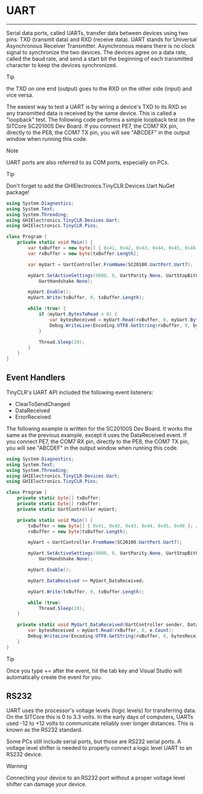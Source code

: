 # UART 
---
Serial data ports, called UARTs, transfer data between devices using two pins: TXD (transmit data) and RXD (receive data). UART stands for Universal Asynchronous Receiver Transmitter. Asynchronous means there is no clock signal to synchronize the two devices. The devices agree on a data rate, called the baud rate, and send a start bit the beginning of each transmitted character to keep the devices synchronized. 

> [!Tip]
> the TXD on one end (output) goes to the RXD on the other side (input) and vice versa.

The easiest way to test a UART is by wiring a device's TXD to its RXD so any transmitted data is received by the same device. This is called a "loopback" test. The following code performs a simple loopback test on the SITCore SC20100S Dev Board. If you connect PE7, the COM7 RX pin, directly to the PE8, the COM7 TX pin, you will see "ABCDEF" in the output window when running this code.

> [!Note]
> UART ports are also referred to as COM ports, especially on PCs.

> [!Tip]
> Don't forget to add the GHIElectronics.TinyCLR.Devices.Uart NuGet package!

```cs
using System.Diagnostics;
using System.Text;
using System.Threading;
using GHIElectronics.TinyCLR.Devices.Uart;
using GHIElectronics.TinyCLR.Pins;

class Program {
    private static void Main() {
        var txBuffer = new byte[] { 0x41, 0x42, 0x43, 0x44, 0x45, 0x46 }; //A, B, C, D, E, F
        var rxBuffer = new byte[txBuffer.Length];

        var myUart = UartController.FromName(SC20100.UartPort.Uart7);

        myUart.SetActiveSettings(9600, 8, UartParity.None, UartStopBitCount.One,
            UartHandshake.None);

        myUart.Enable();
        myUart.Write(txBuffer, 0, txBuffer.Length);

        while (true) {
            if (myUart.BytesToRead > 0) {
                var bytesReceived = myUart.Read(rxBuffer, 0, myUart.BytesToRead);
                Debug.WriteLine(Encoding.UTF8.GetString(rxBuffer, 0, bytesReceived));
            }

            Thread.Sleep(20);
        }
    }
}

```

## Event Handlers
TinyCLR's UART API included the following event listeners:

* ClearToSendChanged
* DataReceived
* ErrorReceived

The following example is written for the SC20100S Dev Board. It works the same as the previous example, except it uses the DataReceived event. If you connect PE7, the COM7 RX pin, directly to the PE8, the COM7 TX pin, you will see "ABCDEF" in the output window when running this code.

```cs
using System.Diagnostics;
using System.Text;
using System.Threading;
using GHIElectronics.TinyCLR.Devices.Uart;
using GHIElectronics.TinyCLR.Pins;

class Program {
    private static byte[] txBuffer;
    private static byte[] rxBuffer;
    private static UartController myUart;

    private static void Main() {
        txBuffer = new byte[] { 0x41, 0x42, 0x43, 0x44, 0x45, 0x46 }; //A, B, C, D, E, F
        rxBuffer = new byte[txBuffer.Length];

        myUart = UartController.FromName(SC20100.UartPort.Uart7);

        myUart.SetActiveSettings(9600, 8, UartParity.None, UartStopBitCount.One,
            UartHandshake.None);

        myUart.Enable();

        myUart.DataReceived += MyUart_DataReceived;

        myUart.Write(txBuffer, 0, txBuffer.Length);

        while (true)
            Thread.Sleep(20);
    }

    private static void MyUart_DataReceived(UartController sender, DataReceivedEventArgs e) {
        var bytesReceived = myUart.Read(rxBuffer, 0, e.Count);
        Debug.WriteLine(Encoding.UTF8.GetString(rxBuffer, 0, bytesReceived));
    }
}

```

> [!Tip] 
> Once you type += after the event, hit the tab key and Visual Studio will automatically create the event for you.

## RS232
UART uses the processor's voltage levels (logic levels) for transferring data. On the SITCore this is 0 to 3.3 volts. In the early days of computers, UARTs used -12 to +12 volts to communicate reliably over longer distances. This is known as the RS232 standard.

Some PCs still include serial ports, but those are RS232 serial ports. A voltage level shifter is needed to properly connect a logic level UART to an RS232 device.

> [!Warning]
> Connecting your device to an RS232 port without a proper voltage level shifter can damage your device.
